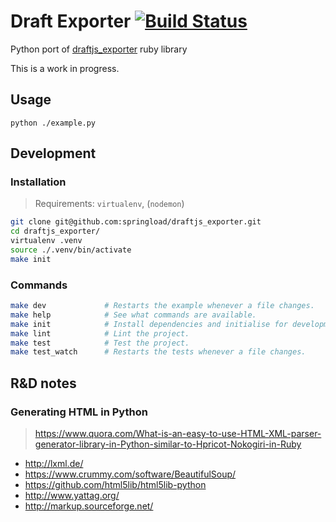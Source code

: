 # Draft Exporter [![Build Status](https://travis-ci.org/springload/draftjs_exporter.svg?branch=master)](https://travis-ci.org/springload/draftjs_exporter)

Python port of [draftjs_exporter](https://github.com/ignitionworks/draftjs_exporter) ruby library

This is a work in progress.

## Usage
```
python ./example.py
```

## Development

### Installation

> Requirements: `virtualenv`, (`nodemon`)

```sh
git clone git@github.com:springload/draftjs_exporter.git
cd draftjs_exporter/
virtualenv .venv
source ./.venv/bin/activate
make init
```

### Commands

```sh
make dev             # Restarts the example whenever a file changes.
make help            # See what commands are available.
make init            # Install dependencies and initialise for development.
make lint            # Lint the project.
make test            # Test the project.
make test_watch      # Restarts the tests whenever a file changes.
```

## R&D notes

### Generating HTML in Python

> https://www.quora.com/What-is-an-easy-to-use-HTML-XML-parser-generator-library-in-Python-similar-to-Hpricot-Nokogiri-in-Ruby

- http://lxml.de/
- https://www.crummy.com/software/BeautifulSoup/
- https://github.com/html5lib/html5lib-python
- http://www.yattag.org/
- http://markup.sourceforge.net/

